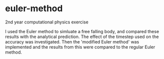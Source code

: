 # euler-method
2nd year computational physics exercise

I used the Euler method to simluate a free falling body, and compared these results with the analytical prediction. The effect of the timestep used on the accuracy was investigated. Then the 'modified Euler method' was implemented and the results from this were compared to the regular Euler method.  
